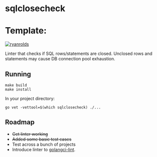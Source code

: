 # sqlclosecheck

# Template:
[![ryanrolds](https://circleci.com/github/ryanrolds/sqlclosecheck.svg?style=svg)](https://app.circleci.com/pipelines/github/ryanrolds/sqlrowsclose)

Linter that checks if SQL rows/statements are closed. Unclosed rows and statements may
cause DB connection pool exhaustion.

## Running

```
make build
make install
```

In your project directory:
```
go vet -vettool=$(which sqlclosecheck) ./...
```

## Roadmap

* ~~Get linter working~~
* ~~Added some basic test cases~~
* Test across a bunch of projects
* Introduce linter to [golangci-lint](https://github.com/golangci/golangci-lint).